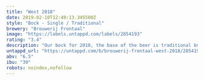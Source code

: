 ```yaml
---
title: "West 2018"
date: 2019-02-10T12:49:13.345500Z
style: "Bock - Single / Traditional"
brewery: "Brouwerij Frontaal"
image: "https://labels.untappd.com/labels/2854193"
rating: "3.4"
description: "Our bock for 2018, the base of the beer is traditional but we put in some vanilla, coffee and cacao nibs to give this beer the autumn taste. A deep brown chocolate taste with some hints of the vanilla and coffee."
untappd_url: "https://untappd.com/b/brouwerij-frontaal-west-2018/2854193"
abv: "6.5"
ibu: "30"
robots: noindex,nofollow
---
```


